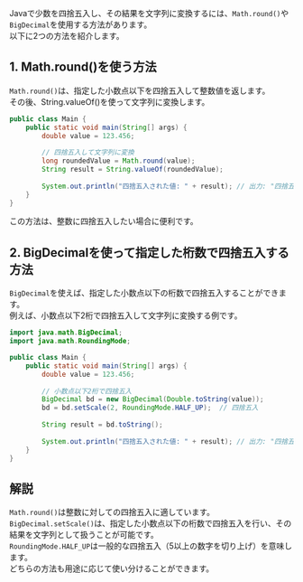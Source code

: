 
Javaで少数を四捨五入し、その結果を文字列に変換するには、`Math.round()`や`BigDecimal`を使用する方法があります。  
以下に2つの方法を紹介します。

## 1. Math.round()を使う方法
`Math.round()`は、指定した小数点以下を四捨五入して整数値を返します。  
その後、String.valueOf()を使って文字列に変換します。

```java
public class Main {
    public static void main(String[] args) {
        double value = 123.456;
        
        // 四捨五入して文字列に変換
        long roundedValue = Math.round(value);
        String result = String.valueOf(roundedValue);
        
        System.out.println("四捨五入された値: " + result); // 出力: "四捨五入された値: 123"
    }
}
```
この方法は、整数に四捨五入したい場合に便利です。

## 2. BigDecimalを使って指定した桁数で四捨五入する方法
`BigDecimal`を使えば、指定した小数点以下の桁数で四捨五入することができます。  
例えば、小数点以下2桁で四捨五入して文字列に変換する例です。

```java
import java.math.BigDecimal;
import java.math.RoundingMode;

public class Main {
    public static void main(String[] args) {
        double value = 123.456;
        
        // 小数点以下2桁で四捨五入
        BigDecimal bd = new BigDecimal(Double.toString(value));
        bd = bd.setScale(2, RoundingMode.HALF_UP);  // 四捨五入
        
        String result = bd.toString();
        
        System.out.println("四捨五入された値: " + result); // 出力: "四捨五入された値: 123.46"
    }
}
```

## 解説
`Math.round()`は整数に対しての四捨五入に適しています。
`BigDecimal.setScale()`は、指定した小数点以下の桁数で四捨五入を行い、その結果を文字列として扱うことが可能です。  
`RoundingMode.HALF_UP`は一般的な四捨五入（5以上の数字を切り上げ）を意味します。  
どちらの方法も用途に応じて使い分けることができます。
